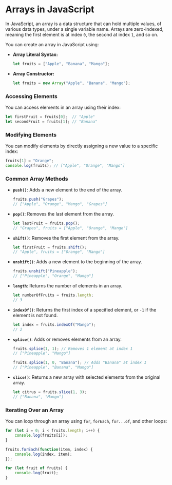 # Arrays in JavaScript

In JavaScript, an array is a data structure that can hold multiple values, of various data types, under a single variable name. Arrays are zero-indexed, meaning the first element is at index `0`, the second at index `1`, and so on.


You can create an array in JavaScript using:
- **Array Literal Syntax:**
  ```javascript
  let fruits = ["Apple", "Banana", "Mango"];
  ```
- **Array Constructor:**
  ```javascript
  let fruits = new Array("Apple", "Banana", "Mango");
  ```

### Accessing Elements
You can access elements in an array using their index:
```javascript
let firstFruit = fruits[0];  // "Apple"
let secondFruit = fruits[1]; // "Banana"
```

### Modifying Elements
You can modify elements by directly assigning a new value to a specific index:
```javascript
fruits[1] = "Orange";
console.log(fruits); // ["Apple", "Orange", "Mango"]
```

### Common Array Methods
- **`push()`**: Adds a new element to the end of the array.
  ```javascript
  fruits.push("Grapes");
  // ["Apple", "Orange", "Mango", "Grapes"]
  ```

- **`pop()`**: Removes the last element from the array.
  ```javascript
  let lastFruit = fruits.pop(); 
  // "Grapes", fruits = ["Apple", "Orange", "Mango"]
  ```

- **`shift()`**: Removes the first element from the array.
  ```javascript
  let firstFruit = fruits.shift();
  // "Apple", fruits = ["Orange", "Mango"]
  ```

- **`unshift()`**: Adds a new element to the beginning of the array.
  ```javascript
  fruits.unshift("Pineapple");
  // ["Pineapple", "Orange", "Mango"]
  ```

- **`length`**: Returns the number of elements in an array.
  ```javascript
  let numberOfFruits = fruits.length;
  // 3
  ```

- **`indexOf()`**: Returns the first index of a specified element, or `-1` if the element is not found.
  ```javascript
  let index = fruits.indexOf("Mango");
  // 2
  ```

- **`splice()`**: Adds or removes elements from an array.
  ```javascript
  fruits.splice(1, 1); // Removes 1 element at index 1
  // ["Pineapple", "Mango"]
  
  fruits.splice(1, 0, "Banana"); // Adds "Banana" at index 1
  // ["Pineapple", "Banana", "Mango"]
  ```

- **`slice()`**: Returns a new array with selected elements from the original array.
  ```javascript
  let citrus = fruits.slice(1, 3);
  // ["Banana", "Mango"]
  ```

### Iterating Over an Array
You can loop through an array using `for`, `forEach`, `for...of`, and other loops:
```javascript
for (let i = 0; i < fruits.length; i++) {
    console.log(fruits[i]);
}

fruits.forEach(function(item, index) {
    console.log(index, item);
});

for (let fruit of fruits) {
    console.log(fruit);
}
```
